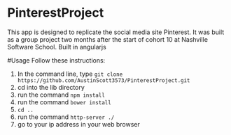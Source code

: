# PinterestProject
This app is designed to replicate the social media site Pinterest. It was built as a group project two months after the start of cohort 10 at Nashville Software School. Built in angularjs

#Usage
Follow these instructions:

  1. In the command line, type ```git clone https://github.com/AustinScott3573/PinterestProject.git```
  2. cd into the lib directory
  3. run the command ```npm install```
  4. run the command ```bower install```
  5. ```cd ..```
  6. run the command ```http-server ./```
  7. go to your ip address in your web browser
